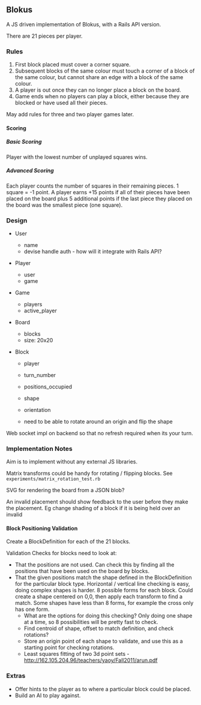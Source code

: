 ## Blokus

A JS driven implementation of Blokus, with a Rails API version. 

There are 21 pieces per player.


### Rules

1. First block placed must cover a corner square.
2. Subsequent blocks of the same colour must touch a corner of a block of the same colour, but cannot share an edge with a block of the same colour. 
3. A player is out once they can no longer place a block on the board. 
4. Game ends when no players can play a block, either because they are blocked or have used all their pieces.  

May add rules for three and two player games later.  


#### Scoring

##### Basic Scoring  

Player with the lowest number of unplayed squares wins.  

##### Advanced Scoring  

Each player counts the number of squares in their remaining pieces. 1 square = -1 point.
A player earns +15 points if all of their pieces have been placed on the board plus 5 additional points if the last piece they placed on the board was the smallest piece (one square).  


### Design

- User
	- name
	- devise handle auth - how will it integrate with Rails API?


- Player
	- user
	- game


- Game
	- players
	- active_player


- Board
 	- blocks
 	- size: 20x20


- Block
	- player
	- turn_number
	- positions_occupied
	
	- shape
	- orientation
	- need to be able to rotate around an origin and flip the shape

Web socket impl on backend so that no refresh required when its your turn. 


### Implementation Notes

Aim is to implement without any external JS libraries.  

Matrix transforms could be handy for rotating / flipping blocks. See `experiments/matrix_rotation_test.rb`  

SVG for rendering the board from a JSON blob?  

An invalid placement should show feedback to the user before they make the placement. Eg change shading of a block if it is being held over an invalid 


#### Block Positioning Validation

Create a BlockDefinition for each of the 21 blocks.

Validation Checks for blocks need to look at:
- That the positions are not used. Can check this by finding all the positions that have been used on the board by blocks.
- That the given positions match the shape defined in the BlockDefinition for the particular block type. Horizontal / vertical line checking is easy, doing complex shapes is harder. 8 possible forms for each block. Could create a shape centered on 0,0, then apply each transform to find a match. Some shapes have less than 8 forms, for example the cross only has one form.
	- What are the options for doing this checking? Only doing one shape at a time, so 8 possibilities will be pretty fast to check.
	- Find centroid of shape, offset to match definition, and check rotations?
	- Store an origin point of each shape to validate, and use this as a starting point for checking rotations.
	- Least squares fitting of two 3d point sets - http://162.105.204.96/teachers/yaoy/Fall2011/arun.pdf


### Extras

- Offer hints to the player as to where a particular block could be placed.
- Build an AI to play against. 